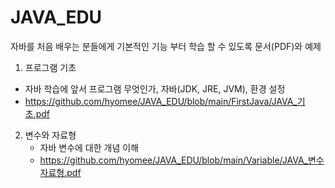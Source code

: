 # JAVA_EDU
자바를 처음 배우는 분들에게 기본적인 기능 부터 학습 할 수 있도록 문서(PDF)와 예제

1. 프로그램 기초 
  - 자바 학습에 앞서 프로그램 무엇인가, 자바(JDK, JRE, JVM), 환경 설정 
  - https://github.com/hyomee/JAVA_EDU/blob/main/FirstJava/JAVA_기초.pdf

2. 변수와 자료형 
   - 자바 변수에 대한 개념 이해 
   - https://github.com/hyomee/JAVA_EDU/blob/main/Variable/JAVA_변수자료형.pdf 

